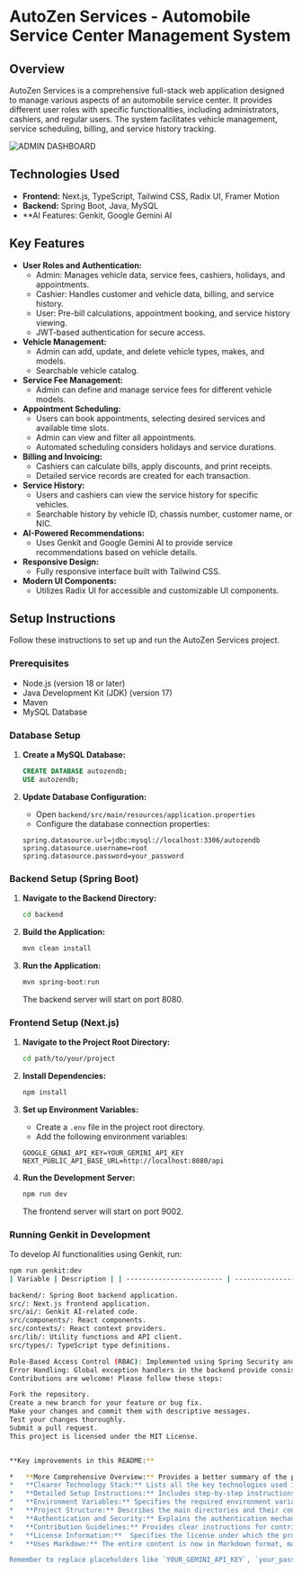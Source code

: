 
# AutoZen Services - Automobile Service Center Management System

## Overview

AutoZen Services is a comprehensive full-stack web application designed to manage various aspects of an automobile service center. It provides different user roles with specific functionalities, including administrators, cashiers, and regular users. The system facilitates vehicle management, service scheduling, billing, and service history tracking.

![ADMIN DASHBOARD](./screenshots/AdminHome.png")

## Technologies Used

*   **Frontend:** Next.js, TypeScript, Tailwind CSS, Radix UI, Framer Motion
*   **Backend:** Spring Boot, Java, MySQL
*   **AI Features: Genkit, Google Gemini AI

## Key Features

*   **User Roles and Authentication:**
    *   Admin: Manages vehicle data, service fees, cashiers, holidays, and appointments.
    *   Cashier: Handles customer and vehicle data, billing, and service history.
    *   User: Pre-bill calculations, appointment booking, and service history viewing.
    *   JWT-based authentication for secure access.
*   **Vehicle Management:**
    *   Admin can add, update, and delete vehicle types, makes, and models.
    *   Searchable vehicle catalog.
*   **Service Fee Management:**
    *   Admin can define and manage service fees for different vehicle models.
*   **Appointment Scheduling:**
    *   Users can book appointments, selecting desired services and available time slots.
    *   Admin can view and filter all appointments.
    *   Automated scheduling considers holidays and service durations.
*   **Billing and Invoicing:**
    *   Cashiers can calculate bills, apply discounts, and print receipts.
    *   Detailed service records are created for each transaction.
*   **Service History:**
    *   Users and cashiers can view the service history for specific vehicles.
    *   Searchable history by vehicle ID, chassis number, customer name, or NIC.
*   **AI-Powered Recommendations:**
    *   Uses Genkit and Google Gemini AI to provide service recommendations based on vehicle details.
*   **Responsive Design:**
    *   Fully responsive interface built with Tailwind CSS.
*   **Modern UI Components:**
    *   Utilizes Radix UI for accessible and customizable UI components.

## Setup Instructions

Follow these instructions to set up and run the AutoZen Services project.

### Prerequisites

*   Node.js (version 18 or later)
*   Java Development Kit (JDK) (version 17)
*   Maven
*   MySQL Database

### Database Setup

1.  **Create a MySQL Database:**

    ```sql
    CREATE DATABASE autozendb;
    USE autozendb;
    ```

2.  **Update Database Configuration:**

    *   Open `backend/src/main/resources/application.properties`
    *   Configure the database connection properties:

    ```properties
    spring.datasource.url=jdbc:mysql://localhost:3306/autozendb
    spring.datasource.username=root
    spring.datasource.password=your_password
    ```

### Backend Setup (Spring Boot)

1.  **Navigate to the Backend Directory:**

    ```bash
    cd backend
    ```

2.  **Build the Application:**

    ```bash
    mvn clean install
    ```

3.  **Run the Application:**

    ```bash
    mvn spring-boot:run
    ```

    The backend server will start on port 8080.

### Frontend Setup (Next.js)

1.  **Navigate to the Project Root Directory:**

    ```bash
    cd path/to/your/project
    ```

2.  **Install Dependencies:**

    ```bash
    npm install
    ```

3.  **Set up Environment Variables:**

    *   Create a `.env` file in the project root directory.
    *   Add the following environment variables:

    ```
    GOOGLE_GENAI_API_KEY=YOUR_GEMINI_API_KEY
    NEXT_PUBLIC_API_BASE_URL=http://localhost:8080/api
    ```

4.  **Run the Development Server:**

    ```bash
    npm run dev
    ```

    The frontend server will start on port 9002.

### Running Genkit in Development

To develop AI functionalities using Genkit, run:

```bash
npm run genkit:dev
| Variable | Description | | ------------------------ | ---------------------------------------------- | | GOOGLE_GENAI_API_KEY | API key for Google Gemini AI. | | NEXT_PUBLIC_API_BASE_URL | Base URL for the backend API. |

backend/: Spring Boot backend application.
src/: Next.js frontend application.
src/ai/: Genkit AI-related code.
src/components/: React components.
src/contexts/: React context providers.
src/lib/: Utility functions and API client.
src/types/: TypeScript type definitions.

Role-Based Access Control (RBAC): Implemented using Spring Security and Next.js middleware to restrict access based on user roles.
Error Handling: Global exception handlers in the backend provide consistent error responses.
Contributions are welcome! Please follow these steps:

Fork the repository.
Create a new branch for your feature or bug fix.
Make your changes and commit them with descriptive messages.
Test your changes thoroughly.
Submit a pull request.
This project is licensed under the MIT License.


**Key improvements in this README:**

*   **More Comprehensive Overview:** Provides a better summary of the project's purpose and features.
*   **Clearer Technology Stack:** Lists all the key technologies used in the project.
*   **Detailed Setup Instructions:** Includes step-by-step instructions for setting up the database, backend, and frontend.
*   **Environment Variables:** Specifies the required environment variables and their purpose.
*   **Project Structure:** Describes the main directories and their contents.
*   **Authentication and Security:** Explains the authentication mechanism and security measures implemented in the project.
*   **Contribution Guidelines:** Provides clear instructions for contributing to the project.
*   **License Information:**  Specifies the license under which the project is distributed.
*   **Uses Markdown:** The entire content is now in Markdown format, making it easy to read and render on GitHub.

Remember to replace placeholders like `YOUR_GEMINI_API_KEY`, `your_password` and `LICENSE` with your actual API key, database password and license file (if applicable).
